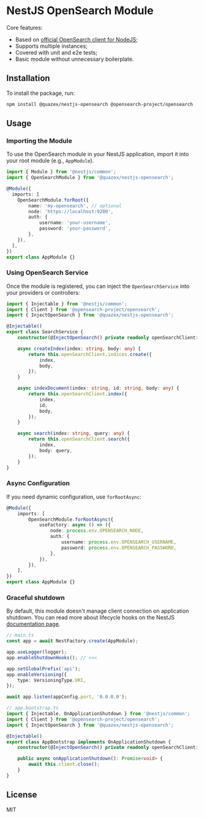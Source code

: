 # NestJS OpenSearch Module

Core features:

- Based on [official OpenSearch client for NodeJS](https://github.com/opensearch-project/opensearch-js);
- Supports multiple instances;
- Covered with unit and e2e tests;
- Basic module without unnecessary boilerplate.

## Installation

To install the package, run:

```sh
npm install @quazex/nestjs-opensearch @opensearch-project/opensearch
```

## Usage

### Importing the Module

To use the OpenSearch module in your NestJS application, import it into your root module (e.g., `AppModule`).

```typescript
import { Module } from '@nestjs/common';
import { OpenSearchModule } from '@quazex/nestjs-opensearch';

@Module({
  imports: [
    OpenSearchModule.forRoot({
        name: 'my-opensearch', // optional
        node: 'https://localhost:9200',
        auth: {
            username: 'your-username',
            password: 'your-password',
        },
    }),
  ],
})
export class AppModule {}
```

### Using OpenSearch Service

Once the module is registered, you can inject the `OpenSearchService` into your providers or controllers:

```typescript
import { Injectable } from '@nestjs/common';
import { Client } from '@opensearch-project/opensearch';
import { InjectOpenSearch } from '@quazex/nestjs-opensearch';

@Injectable()
export class SearchService {
    constructor(@InjectOpenSearch() private readonly openSearchClient: Client) {}

    async createIndex(index: string, body: any) {
        return this.openSearchClient.indices.create({
            index,
            body,
        });
    }

    async indexDocument(index: string, id: string, body: any) {
        return this.openSearchClient.index({
            index,
            id,
            body,
        });
    }

    async search(index: string, query: any) {
        return this.openSearchClient.search({
            index,
            body: query,
        });
    }
}
```

### Async Configuration

If you need dynamic configuration, use `forRootAsync`:

```typescript
@Module({
    imports: [
        OpenSearchModule.forRootAsync({
            useFactory: async () => ({
                node: process.env.OPENSEARCH_NODE,
                auth: {
                    username: process.env.OPENSEARCH_USERNAME,
                    password: process.env.OPENSEARCH_PASSWORD,
                },
            }),
        }),
    ],
})
export class AppModule {}
```

### Graceful shutdown

By default, this module doesn't manage client connection on application shutdown. You can read more about lifecycle hooks on the NestJS [documentation page](https://docs.nestjs.com/fundamentals/lifecycle-events#application-shutdown). 

```typescript
// main.ts
const app = await NestFactory.create(AppModule);

app.useLogger(logger);
app.enableShutdownHooks(); // <<<

app.setGlobalPrefix('api');
app.enableVersioning({
    type: VersioningType.URI,
});

await app.listen(appConfig.port, '0.0.0.0');
```

```typescript
// app.bootstrap.ts
import { Injectable, OnApplicationShutdown } from '@nestjs/common';
import { Client } from '@opensearch-project/opensearch';
import { InjectOpenSearch } from '@quazex/nestjs-opensearch';

@Injectable()
export class AppBootstrap implements OnApplicationShutdown {
    constructor(@InjectOpenSearch() private readonly openSearchClient: Client) {}

    public async onApplicationShutdown(): Promise<void> {
        await this.client.close();
    }
}
```

## License

MIT

